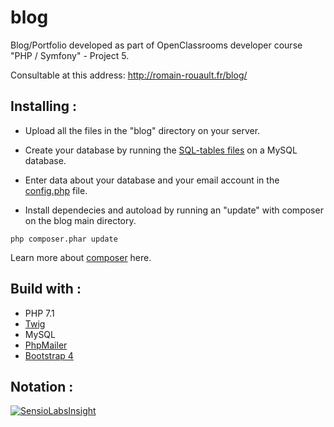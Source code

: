 # blog
Blog/Portfolio developed as part of OpenClassrooms developer course "PHP / Symfony" - Project 5.

Consultable at this address: http://romain-rouault.fr/blog/

## Installing : 

* Upload all the files in the "blog" directory on your server.

* Create your database by running the [SQL-tables files](https://github.com/RomainRouault/blog/blob/master/blog/db/SQL-tables.sql) on a MySQL database.

* Enter data about your database and your email account in the  [config.php](https://github.com/RomainRouault/blog/blob/master/blog/src/config/config.php) file.

* Install dependecies and autoload by running an "update" with composer on the blog main directory.

```
php composer.phar update
```

Learn more about [composer](https://getcomposer.org/doc/01-basic-usage.md) here.

## Build with :

* PHP 7.1
* [Twig](https://github.com/twigphp/Twig)
* MySQL
* [PhpMailer](https://github.com/PHPMailer/PHPMailer)
* [Bootstrap 4](https://github.com/twbs/bootstrap/tree/v4-dev)


## Notation :

[![SensioLabsInsight](https://insight.sensiolabs.com/projects/57b84dde-fa21-4500-abf9-29fa4b073aa9/small.png)](https://insight.sensiolabs.com/projects/57b84dde-fa21-4500-abf9-29fa4b073aa9)
